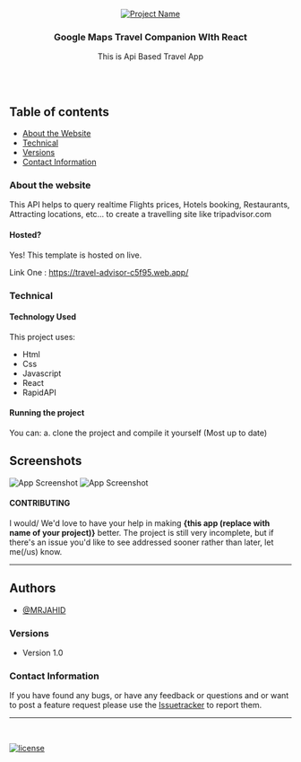 <p align="center">
  <a href="https://travel-advisor-c5f95.web.app/">
    <img src="https://i.ibb.co/DrBBFXf/Screenshot-from-2023-04-04-14-43-21.png" alt="Project Name">
  </a>
  <h3 align="center">Google Maps Travel Companion WIth React</h3>

  <p align="center">
  This is Api Based Travel App <br>
    <br>
    </p>
</p>

<br>


## Table of contents
- [About the Website](#about-the-website)
- [Technical](#technical)
- [Versions](#versions)
- [Contact Information](#contact-information)



### About the website

This API helps to query realtime Flights prices, Hotels booking, Restaurants, Attracting locations, etc… to create a travelling site like tripadvisor.com

#### Hosted?

Yes! This template is hosted on live.

Link One : https://travel-advisor-c5f95.web.app/  <br>


### Technical
#### Technology Used
This project uses:
  - Html
  - Css
  - Javascript
  - React
  - RapidAPI

#### Running the project

You can:
    a. clone the project and compile it yourself (Most up to date)
    
    
## Screenshots

![App Screenshot](https://i.ibb.co/tK111qb/Screenshot-from-2023-04-04-14-43-07.png)
![App Screenshot](https://i.ibb.co/DrBBFXf/Screenshot-from-2023-04-04-14-43-21.png)



#### CONTRIBUTING

I would/ We'd love to have your help in making  **{this app (replace with name of your project)}** better. The project is still very incomplete, but if there's an issue you'd like to see addressed sooner rather than later, let me(/us) know. 

<hr>


## Authors

- [@MRJAHID](https://www.github.com/mrjahid)


### Versions
* Version 1.0  


### Contact Information

If you have found any bugs, or have any feedback or questions and or want to post a feature request please use the [Issuetracker](https://github.com/mrjahid) to report them.

<hr>

<br>

[![license](https://img.shields.io/github/license/mashape/apistatus.svg?style=for-the-badge)](https://github.com/mrjahid)

